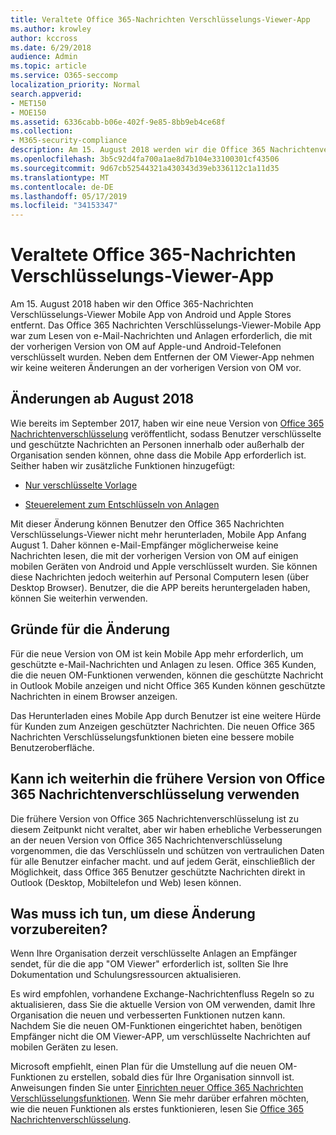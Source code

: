 ```yaml
---
title: Veraltete Office 365-Nachrichten Verschlüsselungs-Viewer-App
ms.author: krowley
author: kccross
ms.date: 6/29/2018
audience: Admin
ms.topic: article
ms.service: O365-seccomp
localization_priority: Normal
search.appverid:
- MET150
- MOE150
ms.assetid: 6336cabb-b06e-402f-9e85-8bb9eb4ce68f
ms.collection:
- M365-security-compliance
description: Am 15. August 2018 werden wir die Office 365 Nachrichtenverschlüsselung (OM)-Anzeige Mobile App von Android Stores und Apple Stores entfernen. Das Office 365 Nachrichten Verschlüsselungs-Viewer-Mobile App war zum Lesen von e-Mail-Nachrichten und Anlagen erforderlich, die mit der vorherigen Version von OM auf Apple-und Android-Telefonen verschlüsselt wurden. Neben dem Entfernen der OM Viewer-App nehmen wir keine weiteren Änderungen an der vorherigen Version von OM vor.
ms.openlocfilehash: 3b5c92d4fa700a1ae8d7b104e33100301cf43506
ms.sourcegitcommit: 9d67cb52544321a430343d39eb336112c1a11d35
ms.translationtype: MT
ms.contentlocale: de-DE
ms.lasthandoff: 05/17/2019
ms.locfileid: "34153347"
---
```

# <a name="deprecating-office-365-message-encryption-viewer-app"></a>Veraltete Office 365-Nachrichten Verschlüsselungs-Viewer-App

Am 15. August 2018 haben wir den Office 365-Nachrichten Verschlüsselungs-Viewer Mobile App von Android und Apple Stores entfernt. Das Office 365 Nachrichten Verschlüsselungs-Viewer-Mobile App war zum Lesen von e-Mail-Nachrichten und Anlagen erforderlich, die mit der vorherigen Version von OM auf Apple-und Android-Telefonen verschlüsselt wurden. Neben dem Entfernen der OM Viewer-App nehmen wir keine weiteren Änderungen an der vorherigen Version von OM vor.
  
## <a name="changes-from-august-2018"></a>Änderungen ab August 2018

Wie bereits im September 2017, haben wir eine neue Version von [Office 365 Nachrichtenverschlüsselung](https://aka.ms/ome2017) veröffentlicht, sodass Benutzer verschlüsselte und geschützte Nachrichten an Personen innerhalb oder außerhalb der Organisation senden können, ohne dass die Mobile App erforderlich ist. Seither haben wir zusätzliche Funktionen hinzugefügt:
  
- [Nur verschlüsselte Vorlage](https://aka.ms/encryptonly)

- [Steuerelement zum Entschlüsseln von Anlagen](https://techcommunity.microsoft.com/t5/Security-Privacy-and-Compliance/Admin-control-for-attachments-now-available-in-Office-365/ba-p/204007)
    
Mit dieser Änderung können Benutzer den Office 365 Nachrichten Verschlüsselungs-Viewer nicht mehr herunterladen, Mobile App Anfang August 1. Daher können e-Mail-Empfänger möglicherweise keine Nachrichten lesen, die mit der vorherigen Version von OM auf einigen mobilen Geräten von Android und Apple verschlüsselt wurden. Sie können diese Nachrichten jedoch weiterhin auf Personal Computern lesen (über Desktop Browser). Benutzer, die die APP bereits heruntergeladen haben, können Sie weiterhin verwenden.
  
## <a name="why-this-change-was-made"></a>Gründe für die Änderung

Für die neue Version von OM ist kein Mobile App mehr erforderlich, um geschützte e-Mail-Nachrichten und Anlagen zu lesen. Office 365 Kunden, die die neuen OM-Funktionen verwenden, können die geschützte Nachricht in Outlook Mobile anzeigen und nicht Office 365 Kunden können geschützte Nachrichten in einem Browser anzeigen.
  
Das Herunterladen eines Mobile App durch Benutzer ist eine weitere Hürde für Kunden zum Anzeigen geschützter Nachrichten. Die neuen Office 365 Nachrichten Verschlüsselungsfunktionen bieten eine bessere mobile Benutzeroberfläche.
  
## <a name="can-i-still-use-the-previous-version-of-office-365-message-encryption"></a>Kann ich weiterhin die frühere Version von Office 365 Nachrichtenverschlüsselung verwenden

Die frühere Version von Office 365 Nachrichtenverschlüsselung ist zu diesem Zeitpunkt nicht veraltet, aber wir haben erhebliche Verbesserungen an der neuen Version von Office 365 Nachrichtenverschlüsselung vorgenommen, die das Verschlüsseln und schützen von vertraulichen Daten für alle Benutzer einfacher macht. und auf jedem Gerät, einschließlich der Möglichkeit, dass Office 365 Benutzer geschützte Nachrichten direkt in Outlook (Desktop, Mobiltelefon und Web) lesen können. 
  
## <a name="what-do-i-need-to-do-to-prepare-for-this-change"></a>Was muss ich tun, um diese Änderung vorzubereiten?

Wenn Ihre Organisation derzeit verschlüsselte Anlagen an Empfänger sendet, für die die app "OM Viewer" erforderlich ist, sollten Sie Ihre Dokumentation und Schulungsressourcen aktualisieren.
  
Es wird empfohlen, vorhandene Exchange-Nachrichtenfluss Regeln so zu aktualisieren, dass Sie die aktuelle Version von OM verwenden, damit Ihre Organisation die neuen und verbesserten Funktionen nutzen kann. Nachdem Sie die neuen OM-Funktionen eingerichtet haben, benötigen Empfänger nicht die OM Viewer-APP, um verschlüsselte Nachrichten auf mobilen Geräten zu lesen.
  
Microsoft empfiehlt, einen Plan für die Umstellung auf die neuen OM-Funktionen zu erstellen, sobald dies für Ihre Organisation sinnvoll ist. Anweisungen finden Sie unter [Einrichten neuer Office 365 Nachrichten Verschlüsselungsfunktionen](set-up-new-message-encryption-capabilities.md). Wenn Sie mehr darüber erfahren möchten, wie die neuen Funktionen als erstes funktionieren, lesen Sie [Office 365 Nachrichtenverschlüsselung](ome.md).
  

